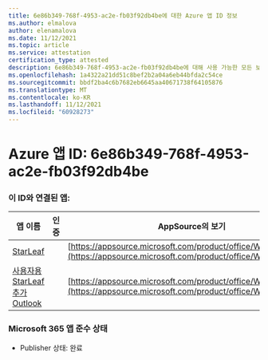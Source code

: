 ```yaml
---
title: 6e86b349-768f-4953-ac2e-fb03f92db4be에 대한 Azure 앱 ID 정보
ms.author: elmalova
author: elenamalova
ms.date: 11/12/2021
ms.topic: article
ms.service: attestation
certification_type: attested
description: 6e86b349-768f-4953-ac2e-fb03f92db4be에 대해 사용 가능한 모든 보안 및 규정 준수 정보입니다.
ms.openlocfilehash: 1a4322a21dd51c8bef2b2a04a6eb44bfda2c54ce
ms.sourcegitcommit: bbdf2ba4c6b7682eb6645aa40671738f64105876
ms.translationtype: MT
ms.contentlocale: ko-KR
ms.lasthandoff: 11/12/2021
ms.locfileid: "60928273"
---
```

# <a name="azure-app-id-6e86b349-768f-4953-ac2e-fb03f92db4be"></a>Azure 앱 ID: 6e86b349-768f-4953-ac2e-fb03f92db4be


### <a name="apps-associated-with-this-id"></a>이 ID와 연결된 앱:
| **앱 이름** | **인증** | **AppSource의 보기** |
|--------------|---------------|-----------------------|
| [StarLeaf](https://docs.microsoft.com/microsoft-365-app-certification/forward/WA200000185) |  | [https://appsource.microsoft.com/product/office/WA200000185](https://appsource.microsoft.com/product/office/WA200000185) |
| [사용자용 StarLeaf 추가 Outlook](https://docs.microsoft.com/microsoft-365-app-certification/forward/WA104381343) |  | [https://appsource.microsoft.com/product/office/WA104381343](https://appsource.microsoft.com/product/office/WA104381343) |

### <a name="microsoft-365-app-compliance-status"></a>Microsoft 365 앱 준수 상태
- Publisher 상태: 완료
